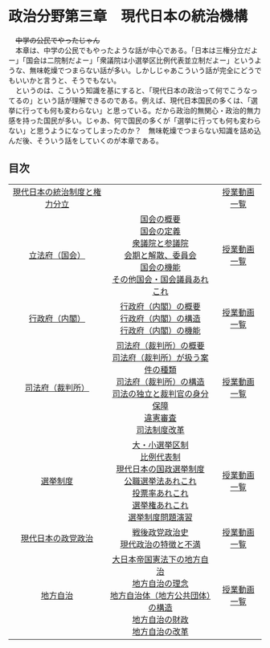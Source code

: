 # 政治分野第三章　現代日本の統治機構  
  
　~~中学の公民でやったじゃん~~  
　本章は、中学の公民でもやったような話が中心である。「日本は三権分立だよー」「国会は二院制だよー」「衆議院は小選挙区比例代表並立制だよー」というような、無味乾燥でつまらない話が多い。しかしじゃあこういう話が完全にどうでもいいかと言うと、そうでもない。  
　というのは、こういう知識を基にすると、「現代日本の政治って何でこうなってるの」という話が理解できるのである。例えば、現代日本国民の多くは、「選挙に行っても何も変わらない」と思っている。だから政治的無関心・政治的無力感を持った国民が多い。じゃあ、何で国民の多くが「選挙に行っても何も変わらない」と思うようになってしまったのか？　無味乾燥でつまらない知識を詰め込んだ後、そういう話をしていくのが本章である。  

## 目次
||||
|:----:|:----:|:----:|
|[現代日本の統治制度と権力分立](03_01.md)||[授業動画一覧](LIST.md#現代日本の統治制度と権力分立)|
|[立法府（国会）](03_02.md)|[国会の概要](03_02.md#●国会の概要)<br>[国会の定義](03_02.md#●国会の定義)<br>[衆議院と参議院](03_02.md#●衆議院と参議院)<br>[会期と解散、委員会](03_02.md#●会期と解散委員会)<br>[国会の機能](03_02.md#●国会の機能)<br>[その他国会・国会議員あれこれ](03_02.md#●その他国会・国会議員あれこれ)|[授業動画一覧](LIST.md#立法府国会)|
|[行政府（内閣）](03_03.md)|[行政府（内閣）の概要](03_03.md#●行政府内閣の概要)<br>[行政府（内閣）の構造](03_03.md#●行政府内閣の構造)<br>[行政府（内閣）の機能](03_03.md#●行政府内閣の機能)|[授業動画一覧](LIST.md#行政府内閣)|
|[司法府（裁判所）](03_04.md)|[司法府（裁判所）の概要](03_04.md#●司法府裁判所の概要)<br>[司法府（裁判所）が扱う案件の種類](03_04.md#●司法府裁判所が扱う案件の種類)<br>[司法府（裁判所）の構造](03_04.md#●司法府裁判所の構造)<br>[司法の独立と裁判官の身分保障](03_04.md#●司法の独立と裁判官の身分保障)<br>[違憲審査](03_04.md#●違憲審査)<br>[司法制度改革](03_04.md#●司法制度改革)|[授業動画一覧](LIST.md#司法府裁判所)|
|[選挙制度](03_05.md)|[大・小選挙区制](03_05.md#●大・小選挙区制)<br>[比例代表制](03_05.md#●比例代表制)<br>[現代日本の国政選挙制度](03_05.md#●現代日本の国政選挙制度)<br>[公職選挙法あれこれ](03_05.md#●公職選挙法あれこれ)<br>[投票率あれこれ](03_05.md#●投票率あれこれ)<br>[選挙権あれこれ](03_05.md#●選挙権あれこれ)<br>[選挙制度問題演習](03_05_Work.md)|[授業動画一覧](LIST.md#選挙制度問題演習を含む)|
|[現代日本の政党政治](03_06.md)|[戦後政党政治史](03_06.md#●戦後政党政治史)<br>[現代政治の特徴と不満](03_06.md#●現代政治の特徴と不満)|[授業動画一覧](LIST.md#現代日本の政党政治)|
|[地方自治](03_07.md)|[大日本帝国憲法下の地方自治](03_07.md#●大日本帝国憲法下の地方自治)<br>[地方自治の理念](03_07.md#●地方自治の理念)<br>[地方自治体（地方公共団体）の構造](03_07.md#●地方自治体地方公共団体の構造)<br>[地方自治の財政](03_07.md#●地方自治の財政)<br>[地方自治の改革](03_07.md#●地方自治の改革)|[授業動画一覧](LIST.md#地方自治)|